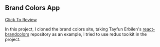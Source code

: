 ## Brand Colors App

[Click To Review](https://atifsimsek.github.io/react-brandcolors-projects/)

In this project, I cloned the brand colors site, taking Tayfun Erbilen's [react-brandcolors](https://github.com/tayfunerbilen/react-brandcolors) repository as an example, I tried to use redux toolkit in the project.